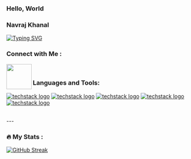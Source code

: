 ### Hello, World

### Navraj Khanal
[![Typing SVG](https://readme-typing-svg.demolab.com/?lines=Computer+Science+Undergrad;Cloud+&+DevOps+Enthusiast)](https://git.io/typing-svg)

### Connect with Me :

<a href ="https://www.linkedin.com/in/navraj-khanal-011/"><img align="left" width="66px" src="https://upload.wikimedia.org/wikipedia/commons/0/01/LinkedIn_Logo.svg" /></a>

<br>

### Languages and Tools:
[![techstack logo](https://readme-components.vercel.app/api?component=logo&logo=react)](https://github.com/harish-sethuraman/readme-components)
[![techstack logo](https://readme-components.vercel.app/api?component=logo&logo=Django&fill=51be95)](https://github.com/harish-sethuraman/readme-components)
[![techstack logo](https://readme-components.vercel.app/api?component=logo&logo=Node.js&fill=5daf47)](https://github.com/harish-sethuraman/readme-components)
[![techstack logo](https://readme-components.vercel.app/api?component=logo&logo=Python&fill=1e415e)](https://github.com/harish-sethuraman/readme-components)
[![techstack logo](https://readme-components.vercel.app/api?component=logo&logo=Java&fill=f0931c)](https://github.com/harish-sethuraman/readme-components)

<br>
---

### :fire: My Stats :
[![GitHub Streak](https://streak-stats.demolab.com/?user=mrneilk)](https://git.io/streak-stats)
